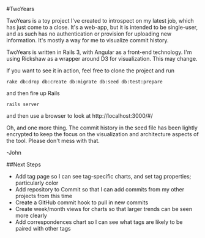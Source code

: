 #TwoYears

TwoYears is a toy project I've created to introspect on my latest job, which has just come to a close. It's a web-app, but it is intended to be single-user, and as such has no authentication or provision for uploading new information. It's mostly a way for me to visualize commit history.

TwoYears is written in Rails 3, with Angular as a front-end technology. I'm using Rickshaw as a wrapper around D3 for visualization. This may change.

If you want to see it in action, feel free to clone the project and run

```
rake db:drop db:create db:migrate db:seed db:test:prepare
```

and then fire up Rails

```
rails server
```

and then use a browser to look at http://localhost:3000/#/

Oh, and one more thing. The commit history in the seed file has been lightly encrypted to keep the focus on the visualization and architecture aspects of the tool. Please don't mess with that.

-John

##Next Steps
 - Add tag page so I can see tag-specific charts, and set tag properties; particularly color
 - Add repository to Commit so that I can add commits from my other projects from this time
 - Create a GitHub commit hook to pull in new commits
 - Create week/month views for charts so that larger trends can be seen more clearly
 - Add correspondences chart so I can see what tags are likely to be paired with other tags
